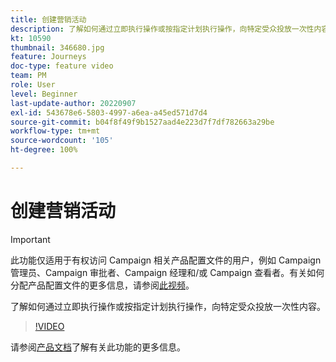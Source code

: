 ```yaml
---
title: 创建营销活动
description: 了解如何通过立即执行操作或按指定计划执行操作，向特定受众投放一次性内容。
kt: 10590
thumbnail: 346680.jpg
feature: Journeys
doc-type: feature video
team: PM
role: User
level: Beginner
last-update-author: 20220907
exl-id: 543678e6-5803-4997-a6ea-a45ed571d7d4
source-git-commit: b04f8f49f9b1527aad4e223d7f7df782663a29be
workflow-type: tm+mt
source-wordcount: '105'
ht-degree: 100%

---
```


# 创建营销活动

>[!IMPORTANT]
>
>此功能仅适用于有权访问 Campaign 相关产品配置文件的用户，例如 Campaign 管理员、Campaign 审批者、Campaign 经理和/或 Campaign 查看者。有关如何分配产品配置文件的更多信息，请参阅[此视频](/help/set-up-access/access-management.md)。

了解如何通过立即执行操作或按指定计划执行操作，向特定受众投放一次性内容。

>[!VIDEO](https://video.tv.adobe.com/v/346680?quality=12)

请参阅[产品文档](https://experienceleague.adobe.com/docs/journey-optimizer/using/campaigns/get-started-with-campaigns.html?lang=zh-Hans)了解有关此功能的更多信息。
